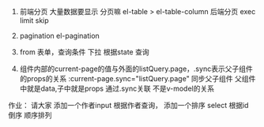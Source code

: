 1. 前端分页 大量数据要显示 分页嘛 el-table > el-table-column
后端分页 exec  limit skip
2. pagination el-pagination 
3. from 表单，查询条件 下拉 根据state 查询

4. 组件内部的current-page的值与外面的listQuery.page，.sync表示父子组件的props的关系
:current-page.sync="listQuery.page"
同步父子组件 父组件中就是data,子中就是props 通过.sync关联 不是v-model的关系

作业：
请大家 添加一个作者input   根据作者查询，
添加一个排序 select    根据id  倒序  顺序排列